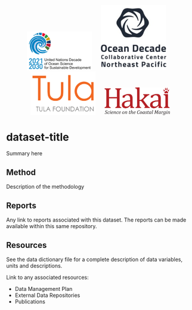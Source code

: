 <div align='center'>
    <img width='175px' src='docs/logos/Ocean-Decade-logo-transparent.png'/>
    &nbsp;&nbsp;&nbsp;&nbsp;
    <img width='175px' src='docs/logos/ocean_decade_collaborative_center_for_the_northeast_pacific_logo.jpeg'/>
    &nbsp;&nbsp;&nbsp;&nbsp;
    <a href='https://tula.org'><img width='175px' src=docs/logos/tula-logo.png /></a>
    &nbsp;&nbsp;&nbsp;&nbsp;
    <a href='https://hakai.org'><img width='175px' src=docs/logos/hakai-logo.png /></a>
</div>

# dataset-title

Summary here

## Method

Description of the methodology

## Reports

Any link to reports associated with this dataset. The reports can be made available
within this same repository.

## Resources

See the data dictionary file for a complete description of data variables, units
and descriptions.

Link to any associated resources:

- Data Management Plan
- External Data Repositories
- Publications
